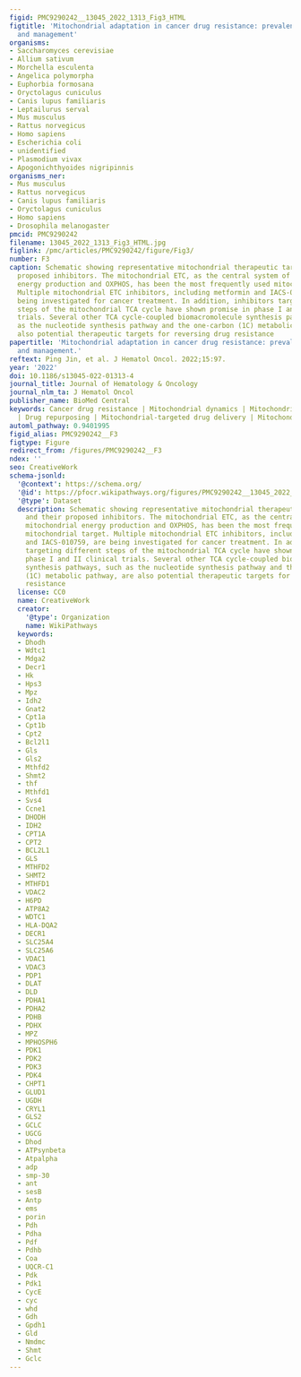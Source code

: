 ```yaml
---
figid: PMC9290242__13045_2022_1313_Fig3_HTML
figtitle: 'Mitochondrial adaptation in cancer drug resistance: prevalence, mechanisms,
  and management'
organisms:
- Saccharomyces cerevisiae
- Allium sativum
- Morchella esculenta
- Angelica polymorpha
- Euphorbia formosana
- Oryctolagus cuniculus
- Canis lupus familiaris
- Leptailurus serval
- Mus musculus
- Rattus norvegicus
- Homo sapiens
- Escherichia coli
- unidentified
- Plasmodium vivax
- Apogonichthyoides nigripinnis
organisms_ner:
- Mus musculus
- Rattus norvegicus
- Canis lupus familiaris
- Oryctolagus cuniculus
- Homo sapiens
- Drosophila melanogaster
pmcid: PMC9290242
filename: 13045_2022_1313_Fig3_HTML.jpg
figlink: /pmc/articles/PMC9290242/figure/Fig3/
number: F3
caption: Schematic showing representative mitochondrial therapeutic targets and their
  proposed inhibitors. The mitochondrial ETC, as the central system of mitochondrial
  energy production and OXPHOS, has been the most frequently used mitochondrial target.
  Multiple mitochondrial ETC inhibitors, including metformin and IACS-010759, are
  being investigated for cancer treatment. In addition, inhibitors targeting different
  steps of the mitochondrial TCA cycle have shown promise in phase I and II clinical
  trials. Several other TCA cycle-coupled biomacromolecule synthesis pathways, such
  as the nucleotide synthesis pathway and the one-carbon (1C) metabolic pathway, are
  also potential therapeutic targets for reversing drug resistance
papertitle: 'Mitochondrial adaptation in cancer drug resistance: prevalence, mechanisms,
  and management.'
reftext: Ping Jin, et al. J Hematol Oncol. 2022;15:97.
year: '2022'
doi: 10.1186/s13045-022-01313-4
journal_title: Journal of Hematology & Oncology
journal_nlm_ta: J Hematol Oncol
publisher_name: BioMed Central
keywords: Cancer drug resistance | Mitochondrial dynamics | Mitochondrial adaptation
  | Drug repurposing | Mitochondrial-targeted drug delivery | Mitochondrial transplantation
automl_pathway: 0.9401995
figid_alias: PMC9290242__F3
figtype: Figure
redirect_from: /figures/PMC9290242__F3
ndex: ''
seo: CreativeWork
schema-jsonld:
  '@context': https://schema.org/
  '@id': https://pfocr.wikipathways.org/figures/PMC9290242__13045_2022_1313_Fig3_HTML.html
  '@type': Dataset
  description: Schematic showing representative mitochondrial therapeutic targets
    and their proposed inhibitors. The mitochondrial ETC, as the central system of
    mitochondrial energy production and OXPHOS, has been the most frequently used
    mitochondrial target. Multiple mitochondrial ETC inhibitors, including metformin
    and IACS-010759, are being investigated for cancer treatment. In addition, inhibitors
    targeting different steps of the mitochondrial TCA cycle have shown promise in
    phase I and II clinical trials. Several other TCA cycle-coupled biomacromolecule
    synthesis pathways, such as the nucleotide synthesis pathway and the one-carbon
    (1C) metabolic pathway, are also potential therapeutic targets for reversing drug
    resistance
  license: CC0
  name: CreativeWork
  creator:
    '@type': Organization
    name: WikiPathways
  keywords:
  - Dhodh
  - Wdtc1
  - Mdga2
  - Decr1
  - Hk
  - Hps3
  - Mpz
  - Idh2
  - Gnat2
  - Cpt1a
  - Cpt1b
  - Cpt2
  - Bcl2l1
  - Gls
  - Gls2
  - Mthfd2
  - Shmt2
  - thf
  - Mthfd1
  - Svs4
  - Ccne1
  - DHODH
  - IDH2
  - CPT1A
  - CPT2
  - BCL2L1
  - GLS
  - MTHFD2
  - SHMT2
  - MTHFD1
  - VDAC2
  - H6PD
  - ATP8A2
  - WDTC1
  - HLA-DQA2
  - DECR1
  - SLC25A4
  - SLC25A6
  - VDAC1
  - VDAC3
  - PDP1
  - DLAT
  - DLD
  - PDHA1
  - PDHA2
  - PDHB
  - PDHX
  - MPZ
  - MPHOSPH6
  - PDK1
  - PDK2
  - PDK3
  - PDK4
  - CHPT1
  - GLUD1
  - UGDH
  - CRYL1
  - GLS2
  - GCLC
  - UGCG
  - Dhod
  - ATPsynbeta
  - Atpalpha
  - adp
  - smp-30
  - ant
  - sesB
  - Antp
  - ems
  - porin
  - Pdh
  - Pdha
  - Pdf
  - Pdhb
  - Coa
  - UQCR-C1
  - Pdk
  - Pdk1
  - CycE
  - cyc
  - whd
  - Gdh
  - Gpdh1
  - Gld
  - Nmdmc
  - Shmt
  - Gclc
---
```


